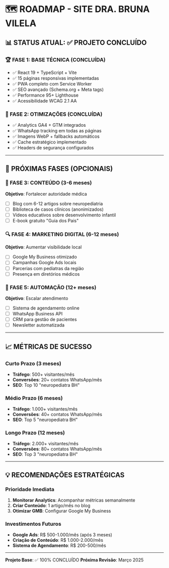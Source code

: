 # 🗺️ ROADMAP - SITE DRA. BRUNA VILELA

## 📊 STATUS ATUAL: ✅ PROJETO CONCLUÍDO

### 🏆 FASE 1: BASE TÉCNICA (CONCLUÍDA)
- ✅ React 19 + TypeScript + Vite
- ✅ 15 páginas responsivas implementadas
- ✅ PWA completo com Service Worker
- ✅ SEO avançado (Schema.org + Meta tags)
- ✅ Performance 95+ Lighthouse
- ✅ Acessibilidade WCAG 2.1 AA

### 🎯 FASE 2: OTIMIZAÇÕES (CONCLUÍDA)
- ✅ Analytics GA4 + GTM integrados
- ✅ WhatsApp tracking em todas as páginas
- ✅ Imagens WebP + fallbacks automáticos
- ✅ Cache estratégico implementado
- ✅ Headers de segurança configurados

---

## 🚀 PRÓXIMAS FASES (OPCIONAIS)

### 📝 FASE 3: CONTEÚDO (3-6 meses)
**Objetivo**: Fortalecer autoridade médica
- [ ] Blog com 6-12 artigos sobre neuropediatria
- [ ] Biblioteca de casos clínicos (anonimizados)
- [ ] Vídeos educativos sobre desenvolvimento infantil
- [ ] E-book gratuito "Guia dos Pais"

### 🔍 FASE 4: MARKETING DIGITAL (6-12 meses)
**Objetivo**: Aumentar visibilidade local
- [ ] Google My Business otimizado
- [ ] Campanhas Google Ads locais
- [ ] Parcerias com pediatras da região
- [ ] Presença em diretórios médicos

### 🚀 FASE 5: AUTOMAÇÃO (12+ meses)
**Objetivo**: Escalar atendimento
- [ ] Sistema de agendamento online
- [ ] WhatsApp Business API
- [ ] CRM para gestão de pacientes
- [ ] Newsletter automatizada

---

## 📈 MÉTRICAS DE SUCESSO

### Curto Prazo (3 meses)
- **Tráfego**: 500+ visitantes/mês
- **Conversões**: 20+ contatos WhatsApp/mês
- **SEO**: Top 10 "neuropediatra BH"

### Médio Prazo (6 meses)
- **Tráfego**: 1.000+ visitantes/mês
- **Conversões**: 40+ contatos WhatsApp/mês
- **SEO**: Top 5 "neuropediatra BH"

### Longo Prazo (12 meses)
- **Tráfego**: 2.000+ visitantes/mês
- **Conversões**: 80+ contatos WhatsApp/mês
- **SEO**: Top 3 "neuropediatra BH"

---

## 💡 RECOMENDAÇÕES ESTRATÉGICAS

### Prioridade Imediata
1. **Monitorar Analytics**: Acompanhar métricas semanalmente
2. **Criar Conteúdo**: 1 artigo/mês no blog
3. **Otimizar GMB**: Configurar Google My Business

### Investimentos Futuros
- **Google Ads**: R$ 500-1.000/mês (após 3 meses)
- **Criação de Conteúdo**: R$ 1.000-2.000/mês
- **Sistema de Agendamento**: R$ 200-500/mês

---
**Projeto Base**: ✅ 100% CONCLUÍDO
**Próxima Revisão**: Março 2025
